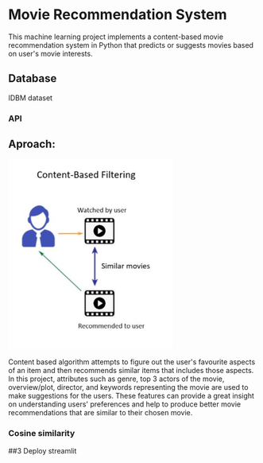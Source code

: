 # Movie Recommendation System
This machine learning project implements a content-based movie recommendation system in Python that predicts or suggests movies based on user's movie interests. 

## Database
IDBM dataset

### API

## Aproach:
![App Screenshot](images/contentbased.JPG)

Content based algorithm attempts to figure out the user's favourite aspects of an item and then recommends similar items that includes those aspects. In this project, attributes such as genre, top 3 actors of the movie, overview/plot, director, and keywords representing the movie are used to make suggestions for the users. These features can provide a great insight on understanding users' preferences and help to produce better movie recommendations that are similar to their chosen movie. 

### Cosine similarity

##3 Deploy
streamlit
